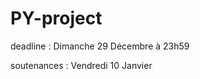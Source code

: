 <h1> PY-project </h1>
<p>deadline : Dimanche 29 Décembre à 23h59</p>
<p>soutenances : Vendredi 10 Janvier</p>
